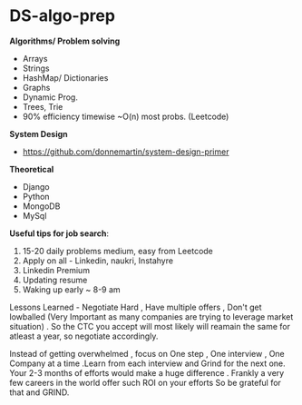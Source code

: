 # DS-algo-prep

**Algorithms/ Problem solving**
* Arrays 
* Strings
* HashMap/ Dictionaries 
* Graphs
* Dynamic Prog. 
* Trees, Trie 
* 90% efficiency timewise ~O(n) most probs. (Leetcode)

**System Design**
* https://github.com/donnemartin/system-design-primer 

**Theoretical** 
* Django 
* Python
* MongoDB 
* MySql 


**Useful tips for job search**: 
1) 15-20 daily problems medium, easy from Leetcode  
2) Apply on all - Linkedin, naukri, Instahyre 
3) Linkedin Premium
4) Updating resume
5) Waking up early ~ 8-9 am

Lessons Learned - 
Negotiate Hard , Have multiple offers , Don't get lowballed (Very Important as many companies are trying to leverage market situation) . So the CTC you accept will most likely will reamain the same for atleast a year, so negotiate accordingly. 

Instead of getting overwhelmed , focus on One step , One interview , One Company at a time .Learn from each interview and Grind for the next one.  
Your 2-3 months of efforts would make a huge difference .
Frankly a very few careers in the world offer such ROI on your efforts So be grateful for that and GRIND.





 
